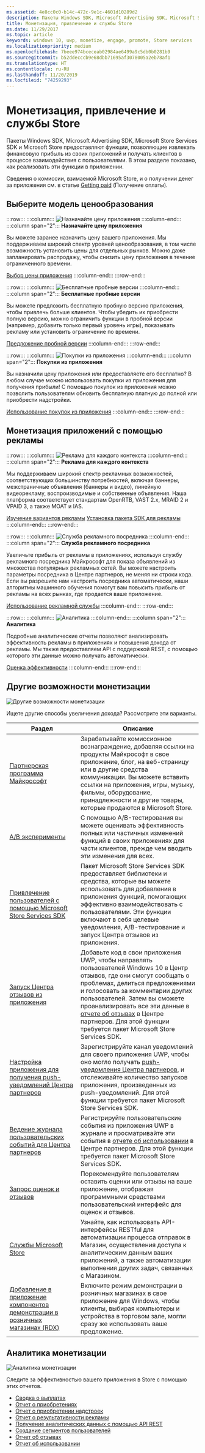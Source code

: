 ```yaml
---
ms.assetid: 4e8cc0c0-b14c-472c-9e1c-4601d10289d2
description: Пакеты Windows SDK, Microsoft Advertising SDK, Microsoft Store Services SDK и Microsoft Store предоставляют множество функций, позволяющих извлекать финансовую прибыль из своих приложений и получать клиентов в процессе взаимодействия с пользователями.
title: Монетизация, привлечение и службы Store
ms.date: 11/29/2017
ms.topic: article
keywords: windows 10, uwp, monetize, engage, promote, Store services
ms.localizationpriority: medium
ms.openlocfilehash: 7beee974bceceab02984ae6499a9c5db0b0281b9
ms.sourcegitcommit: b52ddecccb9e68dbb71695af3078005a2eb78af1
ms.translationtype: HT
ms.contentlocale: ru-RU
ms.lasthandoff: 11/20/2019
ms.locfileid: "74259293"
---
```

# <a name="monetization-engagement-and-store-services"></a>Монетизация, привлечение и службы Store

Пакеты Windows SDK, Microsoft Advertising SDK, Microsoft Store Services SDK и Microsoft Store предоставляют функции, позволяющие извлекать финансовую прибыль из своих приложений и получать клиентов в процессе взаимодействия с пользователями. В этом разделе показано, как реализовать эти функции в приложении.

Сведения о комиссии, взимаемой Microsoft Store, и о получении денег за приложения см. в статье [Getting paid](../publish/getting-paid-apps.md) (Получение оплаты).

## <a name="choose-a-pricing-model"></a>Выберите модель ценообразования

:::row:::
    :::column:::
        ![Назначайте цену приложения](images/pricing-charge-price.png)
    :::column-end:::
    :::column span="2":::
**Назначайте цену приложения**

Вы можете заранее назначить цену вашего приложения. Мы поддерживаем широкий спектр уровней ценообразования, в том числе возможность установить цены для отдельных рынков. Можно даже запланировать распродажу, чтобы снизить цену приложения в течение ограниченного времени.

[Выбор цены приложения](../publish/set-app-pricing-and-availability.md)
    :::column-end:::
:::row-end:::

:::row:::
    :::column:::
        ![Бесплатные пробные версии](images/pricing-free-trial.png)
    :::column-end:::
    :::column span="2":::
**Бесплатные пробные версии**

Вы можете предложить бесплатную пробную версию приложения, чтобы привлечь больше клиентов. Чтобы убедить их приобрести полную версию, можно ограничить функции в пробной версии (например, добавить только первый уровень игры), показывать рекламу или установить ограничение по времени.

[Предложение пробной версии](in-app-purchases-and-trials.md)
    :::column-end:::
:::row-end:::

:::row:::
    :::column:::
        ![Покупки из приложения](images/pricing-in-app-purchases.png)
    :::column-end:::
    :::column span="2":::
**Покупки из приложения**

Вы назначили цену приложения или предоставляете его бесплатно? В любом случае можно использовать покупки из приложения для получения прибыли! С помощью покупок из приложения можно позволить пользователям обновить бесплатную платную до полной или приобрести надстройки.

[Использование покупок из приложения](in-app-purchases-and-trials.md)
    :::column-end:::
:::row-end:::

## <a name="monetize-your-app-with-ads"></a>Монетизация приложений с помощью рекламы

:::row:::
    :::column:::
        ![Реклама для каждого контекста](images/monetize-ads-every-context.png)
    :::column-end:::
    :::column span="2":::
**Реклама для каждого контекста**

Мы поддерживаем широкий спектр рекламных возможностей, соответствующих большинству потребностей, включая баннеры, межстраничные объявления (баннеры и видео), линейную видеорекламу, воспроизводимые и собственные объявления. Наша платформа соответствует стандартам OpenRTB, VAST 2.x, MRAID 2 и VPAID 3, а также MOAT и IAS.

[Изучение вариантов рекламы](../publish/create-an-ad-campaign-for-your-app.md)
[Установка пакета SDK для рекламы](https://marketplace.visualstudio.com/items?itemName=AdMediator.MicrosoftAdvertisingSDK)
    :::column-end:::
:::row-end:::

:::row:::
    :::column:::
        ![Служба рекламного посредника](images/monetize-ad-mediation-service.png)
    :::column-end:::
    :::column span="2":::
**Служба рекламного посредника**

Увеличьте прибыль от рекламы в приложениях, используя службу рекламного посредника Майкрософт для показа объявлений из множества популярных рекламных сетей. Вы можете настроить параметры посредника в Центре партнеров, не меняя ни строки кода. Если вы разрешите нам настроить посредника автоматически, наши алгоритмы машинного обучения помогут вам повысить прибыль от рекламы на всех рынках, где продается ваше приложение.

[Использование рекламной службы](https://blogs.windows.com/windowsdeveloper/2017/05/08/announcing-microsofts-ad-mediation-service/)
    :::column-end:::
:::row-end:::

:::row:::
    :::column:::
        ![Аналитика](images/monetize-analytics-pie-chart.png)
    :::column-end:::
    :::column span="2":::
**Аналитика**

Подробные аналитические отчеты позволяют анализировать эффективность рекламы в приложениях и повышения дохода от рекламы. Мы также предоставляем API с поддержкой REST, с помощью которого эти данные можно получать автоматически.

[Оценка эффективности](../publish/advertising-performance-report.md)
    :::column-end:::
:::row-end:::

## <a name="other-monetization-opportunities"></a>Другие возможности монетизации

![Другие возможности монетизации](images/monetize-other-opportunities.png)

Ищете другие способы увеличения дохода? Рассмотрите эти варианты.

 Раздел                | Описание                 |
|--------------------|-----------------------------|
| [Партнерская программа Майкрософт](https://www.microsoftaffiliates.com/) | Зарабатывайте комиссионное вознаграждение, добавляя ссылки на продукты Майкрософт в свое приложение, блог, на веб-страницу или в другие средства коммуникации. Вы можете вставить ссылки на приложения, игры, музыку, фильмы, оборудование, принадлежности и другие товары, которые продаются в Microsoft Store.
| [A/B эксперименты](https://docs.microsoft.com/windows/uwp/monetize/run-app-experiments-with-a-b-testing) | С помощью A/B-тестирования вы можете оценивать эффективность полных или частичных изменений функций в своих приложениях для части клиентов, прежде чем вводить эти изменения для всех.
| [Привлечение пользователей с помощью Microsoft Store Services SDK](microsoft-store-services-sdk.md) | Пакет Microsoft Store Services SDK предоставляет библиотеки и средства, которые вы можете использовать для добавления в приложения функций, помогающих эффективно взаимодействовать с пользователями. Эти функции включают в себя целевые уведомления, A/B-тестирование и запуск Центра отзывов из приложения.
| [Запуск Центра отзывов из приложения](launch-feedback-hub-from-your-app.md) | Добавьте код в свои приложения UWP, чтобы направлять пользователей Windows 10 в Центр отзывов, где они смогут сообщать о проблемах, делиться предложениями и голосовать за комментарии других пользователей. Затем вы сможете проанализировать все эти данные в [отчете об отзывах](../publish/feedback-report.md) в Центре партнеров. Для этой функции требуется пакет Microsoft Store Services SDK. 
| [Настройка приложения для получения push-уведомлений Центра партнеров](configure-your-app-to-receive-dev-center-notifications.md) | Зарегистрируйте канал уведомлений для своего приложения UWP, чтобы оно могло получать [push-уведомления Центра партнеров](../publish/send-push-notifications-to-your-apps-customers.md), и отслеживайте количество запусков приложения, произведенных из push-уведомлений. Для этой функции требуется пакет Microsoft Store Services SDK.
| [Ведение журнала пользовательских событий для Центра партнеров](log-custom-events-for-dev-center.md) | Регистрируйте пользовательские события из приложения UWP в журнале и просматривайте эти события в [отчете об использовании](../publish/usage-report.md) в Центре партнеров. Для этой функции требуется пакет Microsoft Store Services SDK.
| [Запрос оценок и отзывов](request-ratings-and-reviews.md) | Порекомендуйте пользователям оставить оценки или отзывы на ваше приложение, отображая программными средствами пользовательский интерфейс для оценок и отзывов.
| [Службы Microsoft Store](using-windows-store-services.md) | Узнайте, как использовать API-интерфейсы RESTful для автоматизации процесса отправок в Магазин, осуществления доступа к аналитическим данным ваших приложений, а также автоматизации выполнения других задач, связанных с Магазином.
| [Добавление в приложение компонентов демонстрации в розничных магазинах (RDX)](retail-demo-experience.md) | Включите режим демонстрации в розничных магазинах в свое приложение для Windows, чтобы клиенты, выбирая компьютеры и устройства в торговом зале, могли сразу же использовать ваше предложение.

## <a name="monetization-analytics"></a>Аналитика монетизации

![Аналитика монетизации](images/monetize-analytics.png)

Следите за эффективностью вашего приложения в Store с помощью этих отчетов.

- [Сводка о выплатах](../publish/payout-summary.md)
- [Отчет о приобретениях](../publish/acquisitions-report.md)
- [Отчет о приобретении надстроек](../publish/add-on-acquisitions-report.md)
- [Отчет о результативности рекламы](../publish/advertising-performance-report.md)
- [Получение аналитических данных с помощью API REST](access-analytics-data-using-windows-store-services.md)
- [Создание сегментов пользователей](../publish/create-customer-segments.md)
- [Отчет об отзывах](../publish/feedback-report.md)
- [Отчет об использовании](../publish/usage-report.md)